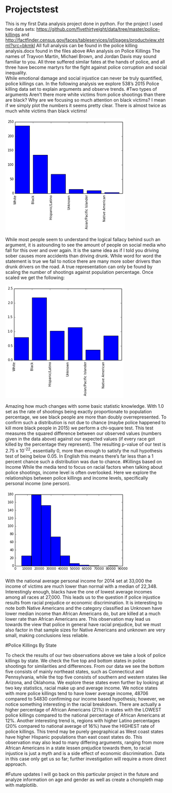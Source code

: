 # Projectstest
This is my first Data analysis project done in python.
For the project I used two data sets: https://github.com/fivethirtyeight/data/tree/master/police-killings and  http://factfinder.census.gov/faces/tableservices/jsf/pages/productview.xhtml?src=bkmkl
All full analysis can be found in the police killing analysis.docx found in the files above
#An analysis on Police Killings
The names of Trayvon Martin, Michael Brown, and Jordan Davis may sound familiar to you. All three suffered similar fates at the hands of police, and all three have become martyrs for the fight against police corruption and social inequality.   
While emotional damage and social injustice can never be truly quantified, police killings can. In the following analysis we explore 538’s 2015 Police killing data set to explain arguments and observe trends. 
#Two types of arguments
Aren’t there more white victims from police shootings than there are black? Why are we focusing so much attention on black victims? I mean if we simply plot the numbers it seems pretty clear. There is almost twice as much white victims than black victims!

![alt tag](https://github.com/allenlu95/Police_shootings/blob/master/download%20(2).png)


While most people seem to understand the logical fallacy behind such an argument, it is astounding to see the amount of people on social media who fall for this over and over again. It is the same idea as if I told you driving sober causes more accidents than driving drunk. While word for word the statement is true we fail to notice there are many more sober drivers than drunk drivers on the road. A true representation can only be found by scaling the number of shootings against population percentage. Once scaled we get the following:

![alt tag](https://github.com/allenlu95/Police_shootings/blob/master/download%20(3).png)

Amazing how much changes with some basic statistic knowledge. With 1.0 set as the rate of shootings being exactly proportionate to population percentage, we see black people are more than doubly overrepresented. To confirm such a distribution is not due to chance (maybe police happened to kill more black people in 2015) we perform a chi-square test. This test measures the squared difference between our observed values (numbers given in the data above) against our expected values (if every race got killed by the percentage they represent).  The resulting p-value of our test is 
2.75 x 10<sup>-22</sup>, essentially 0, more than enough to satisfy the null hypothesis test of being below 0.05. In English this means there’s far less than a 1 percent chance such a distribution was due to chance.
#Killings based on Income
While the media tend to focus on racial factors when talking about police shootings, income level is often overlooked. Here we explore the relationships between police killings and income levels, specifically personal income (one person).

![alt tag](https://github.com/allenlu95/Police_shootings/blob/master/download%20(5).png)

With the national average personal income for 2014 set at 33,000 the income of victims are much lower than normal with a median of 22,348. Interestingly enough, blacks have the one of lowest average incomes among all races at 27,000. This leads us to the question if police injustice results from racial prejudice or economic discrimination. It is interesting to note both Native Americans and the category classified as Unknown have lower median income than African Americans do, but are killed at a much lower rate than African Americans are. This observation may lead us towards the view that police in general have racial prejudice, but we must also factor in that sample sizes for Native Americans and unknown are very small, making conclusions less reliable.  

#Police Killings By State

To check the results of our two observations above we take a look of police killings by state. We check the five top and bottom states in police shootings for similarities and differences. From our data we see the bottom five consists of mainly northeast states, such as Connecticut and Pennsylvania, while the top five consists of southern and western states like Arizona, and Oklahoma. We explore these states even further by looking at two key statistics, racial make up and average income. We notice states with more police killings tend to have lower average income, 48706 compared to 54830 confirming our income based hypothesis; however, we notice something interesting in the racial breakdown. There are actually a higher percentage of African Americans (21%) in states with the LOWEST police killings compared to the national percentage of African Americans at 12%. Another interesting trend is, regions with higher Latino percentages (20% compared to national average of 16%) have the HIGHEST rate of police killings. This trend may be purely geographical as West coast states have higher Hispanic populations than east coast states do. This observation may also lead to many differing arguments, ranging from more African Americans in a state lessen prejudice towards them, to racial injustice is just a myth and is a side effect of economic discrimination.  Data in this case only get us so far; further investigation will require a more direct approach.

#Future updates
I will go back on this particular project in the future and analyze information on age and gender as well as create a choropleth map with matplotlib.





